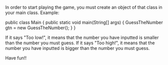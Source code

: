 In order to start playing the game, you must create an object of that class in your main class.
Example:

public class Main {
	public static void main(String[] args) {
		GuessTheNumber gtn = new GuessTheNumber();
	}
}

If it says "Too low!", it means that the number you have inputted is smaller than the number you must guess.
If it says "Too high!", it means that the number you have inputted is bigger than the number you must guess.

Have fun!!
